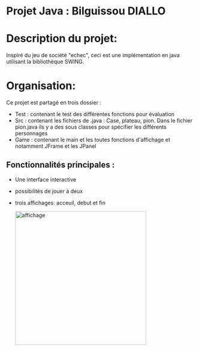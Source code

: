 # Projet Java : Bilguissou DIALLO

# Description du projet:
Inspiré du jeu de société "echec", ceci est une implémentation en java utilisant la bibliothèque SWING.
# Organisation: 
Ce projet est partagé en trois dossier :
- Test : contenant le test des différentes fonctions pour évaluation
- Src : contenant les fichiers de .java : Case, plateau, pion. Dans le fichier pion.java ils y a des sous classes pour spécifier les différents personnages
- Game : contenant le main et les toutes fonctions d'affichage et notamment JFrame et les JPanel

## Fonctionnalités principales :
- Une interface interactive
- possibilités de jouer à deux
- trois affichages: acceuil, debut et fin

  
  <img width="349" height="356" alt="affichage" src="https://github.com/user-attachments/assets/d9f6a947-a9cf-4ddf-a272-9384b804cd75" />


